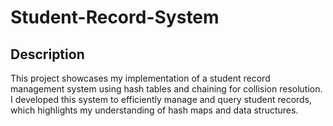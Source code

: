 # Student-Record-System

## Description
This project showcases my implementation of a student record management system using hash tables and chaining for collision resolution. I developed this system to efficiently manage and query student records, which highlights my understanding of hash maps and data structures.
